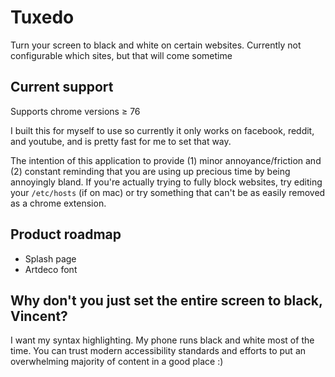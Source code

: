# Tuxedo

Turn your screen to black and white on certain websites. Currently not configurable which sites, but that will come sometime

## Current support

Supports chrome versions ≥ 76

I built this for myself to use so currently it only works on facebook, reddit, and youtube, and is pretty fast for me to set that way.

The intention of this application to provide (1) minor annoyance/friction and (2) constant reminding that you are using up precious time by being annoyingly bland. If you're actually trying to fully block websites, try editing your `/etc/hosts` (if on mac) or try something that can't be as easily removed as a chrome extension.

## Product roadmap

* Splash page
* Artdeco font

## Why don't you just set the entire screen to black, Vincent?

I want my syntax highlighting. My phone runs black and white most of the time. You can trust modern accessibility standards and efforts to put an overwhelming majority of content in a good place :)
